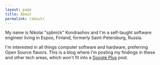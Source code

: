 ```yaml
---
layout: page
title: About
permalink: /about/
---
```

My name is Nikolai "spbnick" Kondrashov and I'm a self-taught software
engineer living in Espoo, Finland, formerly Saint-Petersburg, Russia.

I'm interested in all things computer software and hardware, preferring Open
Source flavors. This is a blog where I'm posting my findings in these and
other tech areas, which won't fit into a [Google Plus][1] post.

[1]: https://plus.google.com/+NikolaiKondrashov/posts
